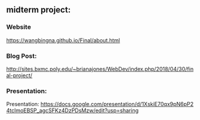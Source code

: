 ## midterm project:
### Website
https://wangbingna.github.io/Final/about.html
### Blog Post:
http://sites.bxmc.poly.edu/~brianajones/WebDev/index.php/2018/04/30/final-project/
### Presentation:
Presentation: https://docs.google.com/presentation/d/1XskiE70qx9pN6pP24tclmoEBSP_agcSFKz4DzPDsMzw/edit?usp=sharing